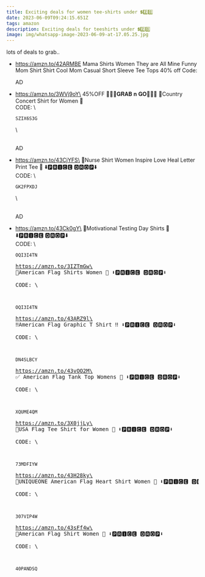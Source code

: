 ```yaml
---
title: Exciting deals for women tee-shirts under 💲2️⃣0️⃣
date: 2023-06-09T09:24:15.651Z
tags: amazon
description: Exciting deals for teeshirts under 💲2️⃣0️⃣
image: img/whatsapp-image-2023-06-09-at-17.05.25.jpg
---
```

l﻿ots of deals to grab..

* https://amzn.to/42ARMBE
  Mama Shirts Women They are All Mine Funny Mom Shirt Shirt Cool Mom Casual Short Sleeve Tee Tops
  40% off
  Code:

  AD
* https://amzn.to/3WVj9oY\
  45%OFF  🏃🏃‍♀️𝐆𝐑𝐀𝐁 𝐧 𝐆𝐎🏃🏃‍♀️
  👕Country Concert Shirt for Women 👕\
  CODE: \
  <pre><code class="language-js" data-prismjs-copy="Click to Copy">SZIX6S3G</code></pre>\
  \
  A﻿D
* https://amzn.to/43CjYFS\
  👕Nurse Shirt Women Inspire Love Heal Letter Print Tee 👕
  ⬇️🅿🆁🅸🅲🅴 🅳🆁🅾🅿⬇️\
  C﻿ODE: \
  <pre><code class="language-js" data-prismjs-copy="Click to Copy">GK2FPXDJ</code></pre>\
  \
  A﻿D
* https://amzn.to/43Ck0gY\
  👕Motivational Testing Day Shirts 👕
  ⬇️🅿🆁🅸🅲🅴 🅳🆁🅾🅿⬇️\
  C﻿ODE: \
  <pre><code class="language-js" data-prismjs-copy="Click to Copy">OQI3I4TN</code></pre\
  \
  A﻿D
* https://amzn.to/3IZTmGw\
  👕American Flag Shirts Women  👕
  ⬇️🅿🆁🅸🅲🅴 🅳🆁🅾🅿⬇️\
  C﻿ODE: \
  <pre><code class="language-js" data-prismjs-copy="Click to Copy">OQI3I4TN</code></pre\
  \
  A﻿D
* https://amzn.to/43ARZ9l\
  ‼️American Flag Graphic T Shirt ‼️
  ⬇️🅿🆁🅸🅲🅴 🅳🆁🅾🅿⬇️\
  C﻿ODE: \
  <pre><code class="language-js" data-prismjs-copy="Click to Copy">DN4SLBCY</code></pre\
  \
  A﻿D
* https://amzn.to/43vOO2M\
  ✅ American Flag Tank Top Womens 👕
  ⬇️🅿🆁🅸🅲🅴 🅳🆁🅾🅿⬇️\
  C﻿ODE: \
  <pre><code class="language-js" data-prismjs-copy="Click to Copy">XQUME4QM</code></pre\
  \
  A﻿D
* https://amzn.to/3X0jjLy\
  👕USA Flag Tee Shirt for Women 👕
  ⬇️🅿🆁🅸🅲🅴 🅳🆁🅾🅿⬇️\
  C﻿ODE: \
  <pre><code class="language-js" data-prismjs-copy="Click to Copy">73MDFIYW</code></pre\
  \
  A﻿D
* https://amzn.to/43H28ky\
  👕UNIQUEONE American Flag Heart Shirt Women 👕
  ⬇️🅿🆁🅸🅲🅴 🅳🆁🅾🅿⬇️\
  C﻿ODE: \
  <pre><code class="language-js" data-prismjs-copy="Click to Copy">307VIP4W</code></pre\
  \
  A﻿D
* https://amzn.to/43sFf4w\
  🎀American Flag Shirt Women 🎀
  ⬇️🅿🆁🅸🅲🅴 🅳🆁🅾🅿⬇️\
  C﻿ODE: \
  <pre><code class="language-js" data-prismjs-copy="Click to Copy">40PANDSQ</code></pre\
  \
  A﻿D